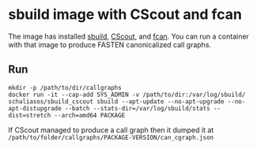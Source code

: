 # sbuild image with CScout and fcan

The image has installed  [sbuild](https://tracker.debian.org/pkg/sbuild),
[CScout](https://www2.dmst.aueb.gr/dds/cscout/),
and [fcan](https://github.com/fasten-project/canonical-call-graph-generator/tree/master/fcan).
You can run a container with that image to produce FASTEN canonicalized call
graphs.

Run
---

```
mkdir -p /path/to/dir/callgraphs
docker run -it --cap-add SYS_ADMIN -v /path/to/dir:/var/log/sbuild/ schaliasos/sbuild_cscout sbuild --apt-update --no-apt-upgrade --no-apt-distupgrade --batch --stats-dir=/var/log/sbuild/stats --dist=stretch --arch=amd64 PACKAGE
```

If CScout managed to produce a call graph then it dumped it at
`/path/to/folder/callgraphs/PACKAGE-VERSION/can_cgraph.json`
